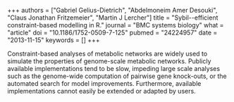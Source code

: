 +++
authors = ["Gabriel Gelius-Dietrich", "Abdelmoneim Amer Desouki", "Claus Jonathan Fritzemeier", "Martin J Lercher"]
title = "Sybil--efficient constraint-based modelling in R."
journal = "BMC systems biology"
what = "article"
doi = "10.1186/1752-0509-7-125"
pubmed = "24224957"
date = "2013-11-15"
keywords = []
+++

Constraint-based analyses of metabolic networks are widely used to simulate the properties of genome-scale metabolic networks. Publicly available implementations tend to be slow, impeding large scale analyses such as the genome-wide computation of pairwise gene knock-outs, or the automated search for model improvements. Furthermore, available implementations cannot easily be extended or adapted by users.